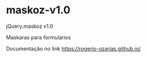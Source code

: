 # maskoz-v1.0

jQuery.maskoz v1.0

Maskaras para formularios

Documentação no link https://rogerio-ozarias.github.io/
